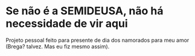 # Se não é a SEMIDEUSA, não há necessidade de vir aqui

Projeto pessoal feito para presente de dia dos namorados para meu amor (Brega? talvez. Mas eu fiz mesmo assim).
